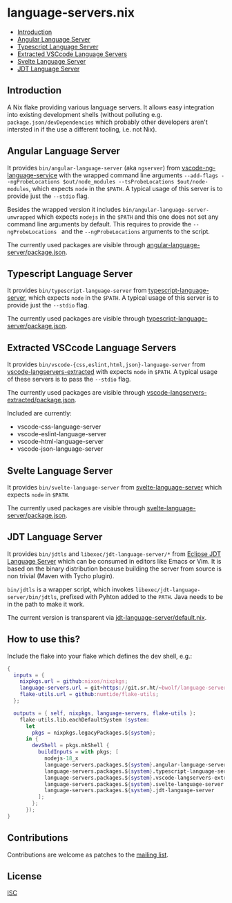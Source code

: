 # language-servers.nix

- [Introduction](#introduction)
- [Angular Language Server](#angular-language-server)
- [Typescript Language Server](#typescript-language-server)
- [Extracted VSCcode Language Servers](#extracted-vscode-language-servers)
- [Svelte Language Server](#svelte-language-server)
- [JDT Language Server](#jdk-language-server)


## Introduction

A Nix flake providing various language servers. It allows easy integration into existing development shells (without polluting e.g. `package.json/devDependencies` which probably other developers aren't intersted in if the use a different tooling, i.e. not Nix).


## Angular Language Server

It provides `bin/angular-language-server` (aka `ngserver`) from [vscode-ng-language-service](https://github.com/angular/vscode-ng-language-service) with the wrapped command line arguments `--add-flags --ngProbeLocations $out/node_modules --tsProbeLocations $out/node-modules`, which expects `node` in the `$PATH`. A typical usage of this server is to provide just the `--stdio` flag.

Besides the wrapped version it includes `bin/angular-language-server-unwrapped` which expects `nodejs` in the `$PATH` and this one does not set any command line arguments by default. This requires to provide the `--ngProbeLocations ` and the `--ngProbeLocations` arguments to the script.

The currently used packages are visible through [angular-language-server/package.json](./angular-language-server/package.json).


## Typescript Language Server

It provides `bin/typescript-language-server` from [typescript-language-server](https://github.com/typescript-language-server/typescript-language-server), which expects `node` in the `$PATH`. A typical usage of this server is to provide just the `--stdio` flag.

The currently used packages are visible through [typescript-language-server/package.json](./typescript-language-server/package.json).


## Extracted VSCcode Language Servers

It provides `bin/vscode-{css,eslint,html,json}-language-server` from [vscode-langservers-extracted](https://github.com/hrsh7th/vscode-langservers-extracted) with expects `node` in `$PATH`. A typical usage of these servers is to pass the `--stdio` flag.

The currently used packages are visible through [vscode-langservers-extracted/package.json](./vscode-langservers-extracted/package.json).

Included are currently:

- vscode-css-language-server
- vscode-eslint-language-server
- vscode-html-language-server
- vscode-json-language-server


## Svelte Language Server

It provides `bin/svelte-language-server` from [svelte-language-server](https://github.com/sveltejs/language-tools) which expects `node` in `$PATH`.

The currently used packages are visible through [svelte-language-server/package.json](./svelte-language-server/package.json).


## JDT Language Server

It provides `bin/jdtls` and `libexec/jdt-language-server/*` from [Eclipse JDT Language Server](https://github.com/eclipse/eclipse.jdt.ls) which can be consumed in editors like Emacs or Vim. It is based on the binary distribution because building the server from source is non trivial (Maven with Tycho plugin).

`bin/jdtls` is a wrapper script, which invokes `libexec/jdt-language-server/bin/jdtls`, prefixed with Pyhton added to the `PATH`. Java needs to be in the path to make it work.

The current version is transparent via [jdt-language-server/default.nix](jdt-language-server/default.nix).


## How to use this?

Include the flake into your flake which defines the dev shell, e.g.:

``` nix
{
  inputs = {
    nixpkgs.url = github:nixos/nixpkgs;
    language-servers.url = git+https://git.sr.ht/~bwolf/language-servers.nix;
    flake-utils.url = github:numtide/flake-utils;
  };

  outputs = { self, nixpkgs, language-servers, flake-utils }:
    flake-utils.lib.eachDefaultSystem (system:
      let
        pkgs = nixpkgs.legacyPackages.${system};
      in {
        devShell = pkgs.mkShell {
          buildInputs = with pkgs; [
            nodejs-18_x
            language-servers.packages.${system}.angular-language-server
            language-servers.packages.${system}.typescript-language-server
            language-servers.packages.${system}.vscode-langservers-extracted
            language-servers.packages.${system}.svelte-language-server
            language-servers.packages.${system}.jdt-language-server
          ];
        };
      });
}
```


## Contributions

Contributions are welcome as patches to the [mailing list](https://lists.sr.ht/~bwolf/public-inbox).


## License

[ISC](./LICENSE)
